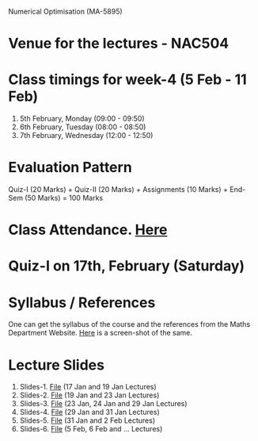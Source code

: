 Numerical Optimisation (MA-5895)
# Venue for the lectures - NAC504
# Class timings for week-4 (5 Feb - 11 Feb)
1. 5th February, Monday (09:00 - 09:50)
2. 6th February, Tuesday (08:00 - 08:50)
3. 7th February, Wednesday (12:00 - 12:50)

# Evaluation Pattern 
Quiz-I (20 Marks) + Quiz-II (20 Marks) + Assignments (10 Marks) + End-Sem (50 Marks) = 100 Marks

# Class Attendance. [Here](https://docs.google.com/spreadsheets/d/1DpNrckNJ3z8MhdGJzkhQ-7BGjq6DDEwfPqk4QskMPcI/edit?usp=sharing)

# Quiz-I on 17th, February (Saturday)

# Syllabus / References 
One can get the syllabus of the course and the references from the Maths Department Website. [Here](Lecture_slides_etc/MA-5895_syllabus.png) is a screen-shot of the same.

# Lecture Slides
1. Slides-1. [File](Lecture_slides_etc/slides-1.pdf) (17 Jan and 19 Jan Lectures)
2. Slides-2. [File](Lecture_slides_etc/slides-2.pdf) (19 Jan and 23 Jan Lectures)
3. Slides-3. [File](Lecture_slides_etc/slides-3.pdf) (23 Jan, 24 Jan and 29 Jan Lectures)
4. Slides-4. [File](Lecture_slides_etc/slides-4.pdf) (29 Jan and 31 Jan Lectures)
5. Slides-5. [File](Lecture_slides_etc/slides-5.pdf) (31 Jan and 2 Feb Lectures)
6. Slides-6. [File](Lecture_slides_etc/slides-6.pdf) (5 Feb, 6 Feb and ... Lectures)
